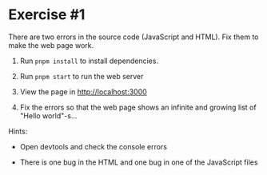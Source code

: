 # Exercise #1

There are two errors in the source code (JavaScript and HTML). Fix them to make the web page work.

1. Run `pnpm install` to install dependencies.

1. Run `pnpm start` to run the web server

1. View the page in <http://localhost:3000>

1. Fix the errors so that the web page shows an infinite and growing list of "Hello world"-s...

Hints:

- Open devtools and check the console errors

- There is one bug in the HTML and one bug in one of the JavaScript files
